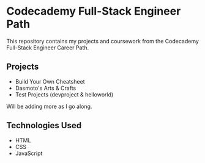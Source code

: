 # Codecademy Full-Stack Engineer Path

This repository contains my projects and coursework from the Codecademy Full-Stack Engineer Career Path.

## Projects

- Build Your Own Cheatsheet
- Dasmoto's Arts & Crafts
- Test Projects (devproject & helloworld)

Will be adding more as I go along.

## Technologies Used

- HTML
- CSS
- JavaScript
